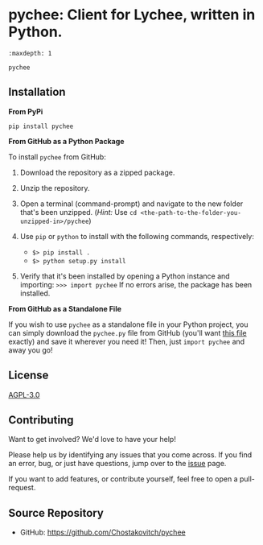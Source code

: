 # pychee: Client for Lychee, written in Python.


```{toctree}
:maxdepth: 1

pychee
```

## Installation

**From PyPi**

```
pip install pychee
```

**From GitHub as a Python Package**

To install `pychee` from GitHub:

1. Download the repository as a zipped package.
2. Unzip the repository.
3. Open a terminal (command-prompt) and navigate to the new folder that's been unzipped.
   (*Hint:* Use `cd <the-path-to-the-folder-you-unzipped-in>/pychee`)
4. Use `pip` or `python` to install with the following commands, respectively:

    - `$> pip install .`
    - `$> python setup.py install`

5. Verify that it's been installed by opening a Python instance and importing:
    `>>> import pychee` If no errors arise, the package has been installed.

**From GitHub as a Standalone File**

If you wish to use `pychee` as a standalone file in your Python project, you can
simply download the `pychee.py` file from GitHub (you'll want
[this file](https://github.com/Chostakovitch/pychee/blob/main/pychee/pychee.py)
exactly) and save it wherever you need it! Then, just `import pychee` and away
you go!

## License

[AGPL-3.0](https://github.com/Chostakovitch/pychee/blob/main/LICENSE)

## Contributing

Want to get involved? We'd love to have your help!

Please help us by identifying any issues that you come across. If you find an
error, bug, or just have questions, jump over to the
[issue](https://github.com/Chostakovitch/pychee/issues) page.

If you want to add features, or contribute yourself, feel free to open a
pull-request.

## Source Repository

- GitHub: https://github.com/Chostakovitch/pychee
